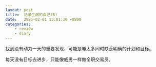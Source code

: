 ```yaml
---
layout: post
title:  记录生病的自己(5)
date:   2025-02-01 13:01:30 +0800
categories: 
    - review
    - diary
---
```


找到没有动力一天的重要发现，可能是睡太多同时缺乏明确的计划和目标。

每天没有目标去进步，只能像威男一样做全职交易员。